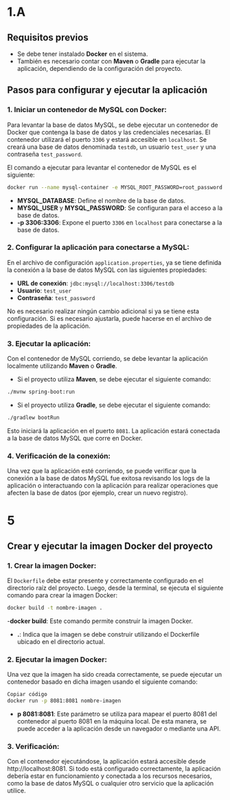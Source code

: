 # 1.A 
## **Requisitos previos**
- Se debe tener instalado **Docker** en el sistema. 
- También es necesario contar con **Maven** o **Gradle** para ejecutar la aplicación, dependiendo de la configuración del proyecto.

## **Pasos para configurar y ejecutar la aplicación**

### **1. Iniciar un contenedor de MySQL con Docker:**

Para levantar la base de datos MySQL, se debe ejecutar un contenedor de Docker que contenga la base de datos y las credenciales necesarias. El contenedor utilizará el puerto `3306` y estará accesible en `localhost`. Se creará una base de datos denominada `testdb`, un usuario `test_user` y una contraseña `test_password`.

El comando a ejecutar para levantar el contenedor de MySQL es el siguiente:

```bash
docker run --name mysql-container -e MYSQL_ROOT_PASSWORD=root_password -e MYSQL_DATABASE=testdb -e MYSQL_USER=test_user -e MYSQL_PASSWORD=test_password -p 3306:3306 -d mysql:5.7
```

- **MYSQL_DATABASE**: Define el nombre de la base de datos.
- **MYSQL_USER** y **MYSQL_PASSWORD**: Se configuran para el acceso a la base de datos.
- **-p 3306:3306**: Expone el puerto `3306` en `localhost` para conectarse a la base de datos.

### **2. Configurar la aplicación para conectarse a MySQL:**

En el archivo de configuración `application.properties`, ya se tiene definida la conexión a la base de datos MySQL con las siguientes propiedades:

- **URL de conexión**: `jdbc:mysql://localhost:3306/testdb`
- **Usuario**: `test_user`
- **Contraseña**: `test_password`

No es necesario realizar ningún cambio adicional si ya se tiene esta configuración. Si es necesario ajustarla, puede hacerse en el archivo de propiedades de la aplicación.

### **3. Ejecutar la aplicación:**

Con el contenedor de MySQL corriendo, se debe levantar la aplicación localmente utilizando **Maven** o **Gradle**.

- Si el proyecto utiliza **Maven**, se debe ejecutar el siguiente comando:

```bash
./mvnw spring-boot:run
```

- Si el proyecto utiliza **Gradle**, se debe ejecutar el siguiente comando:

```bash
./gradlew bootRun
```

Esto iniciará la aplicación en el puerto `8081`. La aplicación estará conectada a la base de datos MySQL que corre en Docker.

### **4. Verificación de la conexión:**

Una vez que la aplicación esté corriendo, se puede verificar que la conexión a la base de datos MySQL fue exitosa revisando los logs de la aplicación o interactuando con la aplicación para realizar operaciones que afecten la base de datos (por ejemplo, crear un nuevo registro).

# 5 

## Crear y ejecutar la imagen Docker del proyecto

### 1. Crear la imagen Docker:

El `Dockerfile` debe estar presente y correctamente configurado en el directorio raíz del proyecto. Luego, desde la terminal, se ejecuta el siguiente comando para crear la imagen Docker:

```bash
docker build -t nombre-imagen .
```
-**docker build**: Este comando permite construir la imagen Docker.

- **.**: Indica que la imagen se debe construir utilizando el Dockerfile ubicado en el directorio actual.

### 2. Ejecutar la imagen Docker:
Una vez que la imagen ha sido creada correctamente, se puede ejecutar un contenedor basado en dicha imagen usando el siguiente comando:

```bash
Copiar código
docker run -p 8081:8081 nombre-imagen
```
- **p 8081:8081**: Este parámetro se utiliza para mapear el puerto 8081 del contenedor al puerto 8081 en la máquina local. De esta manera, se puede acceder a la aplicación desde un navegador o mediante una API.


### 3. Verificación:
Con el contenedor ejecutándose, la aplicación estará accesible desde http://localhost:8081. Si todo está configurado correctamente, la aplicación debería estar en funcionamiento y conectada a los recursos necesarios, como la base de datos MySQL o cualquier otro servicio que la aplicación utilice.
